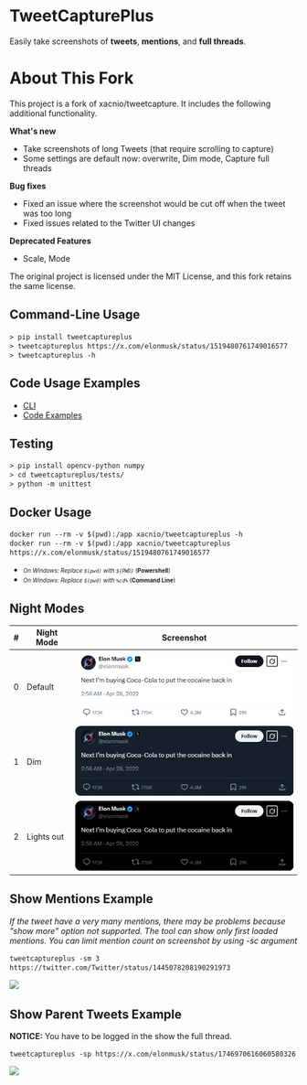 # TweetCapturePlus

Easily take screenshots of **tweets**, **mentions**, and **full threads**.

# About This Fork

This project is a fork of xacnio/tweetcapture. It includes the following additional functionality.

**What's new**

- Take screenshots of long Tweets (that require scrolling to capture)
- Some settings are default now: overwrite, Dim mode, Capture full threads

**Bug fixes**

- Fixed an issue where the screenshot would be cut off when the tweet was too long
- Fixed issues related to the Twitter UI changes

**Deprecated Features**

- Scale, Mode

The original project is licensed under the MIT License, and this fork retains the same license.

## Command-Line Usage

```
> pip install tweetcaptureplus
> tweetcaptureplus https://x.com/elonmusk/status/1519480761749016577
> tweetcaptureplus -h
```

## Code Usage Examples

- [CLI](tweetcaptureplus/cli.py)
- [Code Examples](tweetcaptureplus/examples/)

## Testing

```
> pip install opencv-python numpy
> cd tweetcaptureplus/tests/
> python -m unittest
```

## Docker Usage

```
docker run --rm -v $(pwd):/app xacnio/tweetcaptureplus -h
docker run --rm -v $(pwd):/app xacnio/tweetcaptureplus https://x.com/elonmusk/status/1519480761749016577
```

- _<font size="1">On Windows: Replace `$(pwd)` with `${PWD}`_ (**Powershell**)
- _On Windows: Replace `$(pwd)` with `%cd%`_ (**Command Line**)</font>

## Night Modes

| #   | Night Mode | Screenshot                                                                 |
| --- | ---------- | -------------------------------------------------------------------------- |
| 0   | Default    | <img src="/tweetcaptureplus/assets/night_mode_default.png" width="500">    |
| 1   | Dim        | <img src="/tweetcaptureplus/assets/night_mode_dim.png" width="500">        |
| 2   | Lights out | <img src="/tweetcaptureplus/assets/night_mode_lights_out.png" width="500"> |

## Show Mentions Example

_If the tweet have a very many mentions, there may be problems because "show more" option not supported. The tool can show only first loaded mentions. You can limit mention count on screenshot by using -sc <count> argument_

```
tweetcaptureplus -sm 3 https://twitter.com/Twitter/status/1445078208190291973
```

<img src="https://i.imgur.com/IZ0GHl8.png" />

## Show Parent Tweets Example

**NOTICE:** You have to be logged in the show the full thread.

```
tweetcaptureplus -sp https://x.com/elonmusk/status/1746970616060580326
```

<img src="/tweetcaptureplus/assets/@elonmusk_1746970616060580326_tweetcaptureplus.png" width="500">
